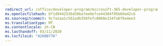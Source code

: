 ```yaml
---
redirect_url: /office/developer-program/microsoft-365-developer-program
ms.openlocfilehash: bf1d9442536d38ba7ee0e7ce44304f95b69a42c6
ms.sourcegitcommit: 9c7a1aa1c562adb350fefc8068e154fa6f9a4ee3
ms.translationtype: MT
ms.contentlocale: zh-CN
ms.lasthandoff: 03/11/2020
ms.locfileid: "42600776"
---
```


